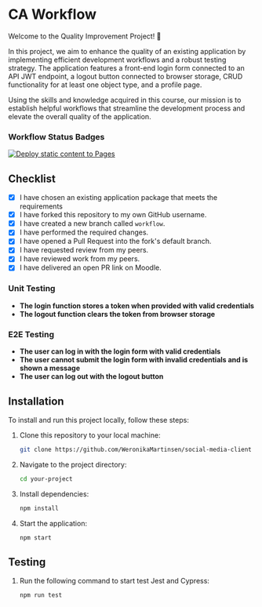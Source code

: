 # CA Workflow

Welcome to the Quality Improvement Project! 🚀

In this project, we aim to enhance the quality of an existing application by implementing efficient development workflows and a robust testing strategy. The application features a front-end login form connected to an API JWT endpoint, a logout button connected to browser storage, CRUD functionality for at least one object type, and a profile page.

Using the skills and knowledge acquired in this course, our mission is to establish helpful workflows that streamline the development process and elevate the overall quality of the application.

### Workflow Status Badges

[![Deploy static content to Pages](https://github.com/WeronikaMartinsen/social-media-client/actions/workflows/pages.yml/badge.svg)](https://github.com/WeronikaMartinsen/social-media-client/actions/workflows/pages.yml)

## Checklist

- [x] I have chosen an existing application package that meets the requirements
- [x] I have forked this repository to my own GitHub username.
- [x] I have created a new branch called `workflow`.
- [x] I have performed the required changes.
- [x] I have opened a Pull Request into the fork's default branch.
- [x] I have requested review from my peers.
- [x] I have reviewed work from my peers.
- [x] I have delivered an open PR link on Moodle.

### Unit Testing

- **The login function stores a token when provided with valid credentials**
- **The logout function clears the token from browser storage**

### E2E Testing

- **The user can log in with the login form with valid credentials**
- **The user cannot submit the login form with invalid credentials and is shown a message**
- **The user can log out with the logout button**

## Installation

To install and run this project locally, follow these steps:

1. Clone this repository to your local machine:

   ```bash
   git clone https://github.com/WeronikaMartinsen/social-media-client
   ```

2. Navigate to the project directory:

   ```bash
   cd your-project
   ```

3. Install dependencies:

   ```bash
   npm install
   ```

4. Start the application:

   ```bash
   npm start
   ```

## Testing

1. Run the following command to start test Jest and Cypress:

   ```bash
   npm run test
   ```
